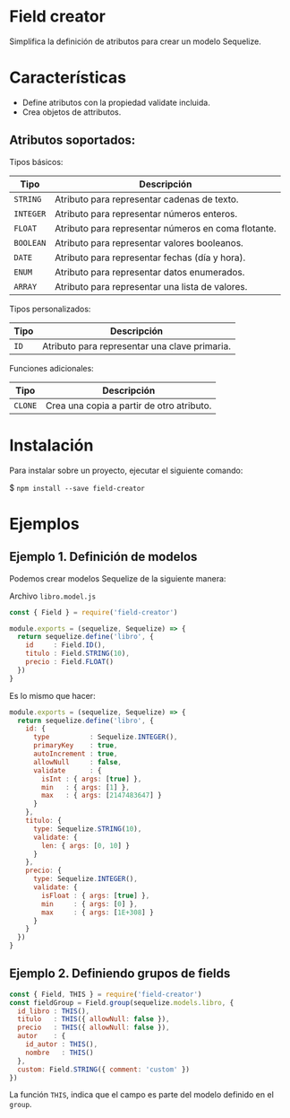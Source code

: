 # Field creator

Simplifica la definición de atributos para crear un modelo Sequelize.

# Características

- Define atributos con la propiedad validate incluida.
- Crea objetos de attributos.

## Atributos soportados:

Tipos básicos:

| Tipo       | Descripción                                                             |
|------------|-------------------------------------------------------------------------|
| `STRING`   | Atributo para representar cadenas de texto.                             |
| `INTEGER`  | Atributo para representar números enteros.                              |
| `FLOAT`    | Atributo para representar números en coma flotante.                     |
| `BOOLEAN`  | Atributo para representar valores booleanos.                            |
| `DATE`     | Atributo para representar fechas (día y hora).                          |
| `ENUM`     | Atributo para representar datos enumerados.                             |
| `ARRAY`    | Atributo para representar una lista de valores.                         |

Tipos personalizados:

| Tipo       | Descripción                                                             |
|------------|-------------------------------------------------------------------------|
| `ID`       | Atributo para representar una clave primaria.                           |

Funciones adicionales:

| Tipo       | Descripción                                                             |
|------------|-------------------------------------------------------------------------|
| `CLONE`    | Crea una copia a partir de otro atributo.                               |

# Instalación

Para instalar sobre un proyecto, ejecutar el siguiente comando:

$ `npm install --save field-creator`

# Ejemplos

## Ejemplo 1. Definición de modelos

Podemos crear modelos Sequelize de la siguiente manera:

Archivo `libro.model.js`
``` js
const { Field } = require('field-creator')

module.exports = (sequelize, Sequelize) => {
  return sequelize.define('libro', {
    id     : Field.ID(),
    titulo : Field.STRING(10),
    precio : Field.FLOAT()
  })
}
```

Es lo mismo que hacer:
``` js
module.exports = (sequelize, Sequelize) => {
  return sequelize.define('libro', {
    id: {
      type          : Sequelize.INTEGER(),
      primaryKey    : true,
      autoIncrement : true,
      allowNull     : false,
      validate      : {
        isInt : { args: [true] },
        min   : { args: [1] },
        max   : { args: [2147483647] }
      }
    },
    titulo: {
      type: Sequelize.STRING(10),
      validate: {
        len: { args: [0, 10] }
      }
    },
    precio: {
      type: Sequelize.INTEGER(),
      validate: {
        isFloat : { args: [true] },
        min     : { args: [0] },
        max     : { args: [1E+308] }
      }
    }
  })
}
```

## Ejemplo 2. Definiendo grupos de fields

``` js
const { Field, THIS } = require('field-creator')
const fieldGroup = Field.group(sequelize.models.libro, {
  id_libro : THIS(),
  titulo   : THIS({ allowNull: false }),
  precio   : THIS({ allowNull: false }),
  autor    : {
    id_autor : THIS(),
    nombre   : THIS()
  },
  custom: Field.STRING({ comment: 'custom' })
})
```

La función `THIS`, indica que el campo es parte del modelo definido en el `group`.
